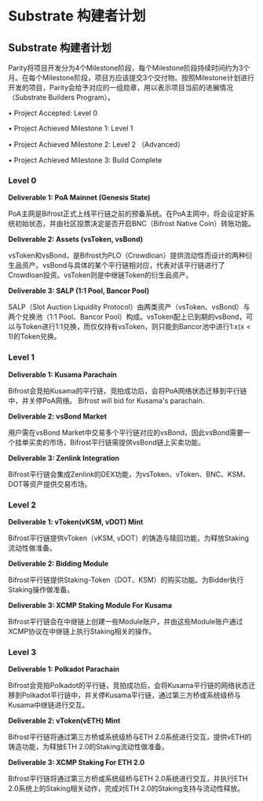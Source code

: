 # Substrate 构建者计划

## Substrate 构建者计划

Parity将项目开发分为4个Milestone阶段，每个Milestone阶段持续时间约为3个月。在每个Milestone阶段，项目方应该提交3个交付物。按照Milestone计划进行开发的项目，Parity会给予对应的一组勋章，用以表示项目当前的进展情况（Substrate Builders Program）。

• Project Accepted: Level 0

• Project Achieved Milestone 1: Level 1

• Project Achieved Milestone 2: Level 2 （Advanced）

• Project Achieved Milestone 3: Build Complete

### Level 0

**Deliverable 1: PoA Mainnet \(Genesis State\)**

PoA主网是Bifrost正式上线平行链之前的预备系统。在PoA主网中，将会设定好系统初始状态，并由社区投票决定是否开启BNC（Bifrost Native Coin）转账功能。

**Deliverable 2: Assets \(vsToken, vsBond\)**

vsToken和vsBond，是Bifrost为PLO（Crowdloan）提供流动性而设计的两种衍生品资产。vsBond与具体的某个平行链相对应，代表对该平行链进行了Crowdloan投资。vsToken则是中继链Token的衍生品资产。

**Deliverable 3: SALP \(1:1 Pool, Bancor Pool\)**

SALP（Slot Auction Liquidity Protocol）由两类资产（vsToken、vsBond）与两个兑换池（1:1 Pool、Bancor Pool）构成。vsToken配上已到期的vsBond，可以与Token进行1:1兑换，而仅仅持有vsToken，则只能到Bancor池中进行1:x\(x &lt; 1\)的Token兑换。

### Level 1

**Deliverable 1: Kusama Parachain**

Bifrost会竞拍Kusama的平行链，竞拍成功后，会将PoA网络状态迁移到平行链中，并关停PoA网络。 Bifrost will bid for Kusama's parachain.

**Deliverable 2: vsBond Market**

用户需在vsBond Market中交易多个平行链对应的vsBond，因此vsBond需要一个挂单买卖的市场，Bifrost平行链需提供vsBond链上买卖功能。

**Deliverable 3: Zenlink Integration**

Bifrost平行链会集成Zenlink的DEX功能，为vsToken、vToken、BNC、KSM、DOT等资产提供交易市场。

### Level 2

**Deliverable 1: vToken\(vKSM, vDOT\) Mint**

Bifrost平行链提供vToken（vKSM, vDOT）的铸造与赎回功能，为释放Staking流动性做准备。

**Deliverable 2: Bidding Module**

Bifrost平行链提供Staking-Token（DOT、KSM）的购买功能。为Bidder执行Staking操作做准备。

**Deliverable 3: XCMP Staking Module For Kusama**

Bifrost平行链会在中继链上创建一些Module账户，并由这些Module账户通过XCMP协议在中继链上执行Staking相关的操作。

### Level 3

**Deliverable 1: Polkadot Parachain**

Bifrost会竞拍Polkadot的平行链，竞拍成功后，会将Kusama平行链的网络状态迁移到Polkadot平行链中，并关停Kusama平行链，通过第三方桥或系统级桥与Kusama中继链进行交互。

**Deliverable 2: vToken\(vETH\) Mint**

Bifrost平行链将通过第三方桥或系统级桥与ETH 2.0系统进行交互，提供vETH的铸造功能，为释放ETH 2.0的Staking流动性做准备。

**Deliverable 3: XCMP Staking For ETH 2.0**

Bifrost平行链将通过第三方桥或系统级桥与ETH 2.0系统进行交互，并执行ETH 2.0系统上的Staking相关动作，完成对ETH 2.0的Staking支持与流动性释放。

